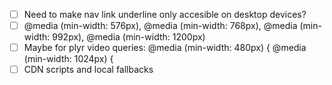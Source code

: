 - [ ] Need to make nav link underline only accesible on desktop devices?
- [ ]  @media (min-width: 576px), @media (min-width: 768px), @media (min-width: 992px), @media (min-width: 1200px) 
- [ ] Maybe for plyr video queries: @media (min-width: 480px) { @media (min-width: 1024px) {
- [ ] CDN scripts and local fallbacks
